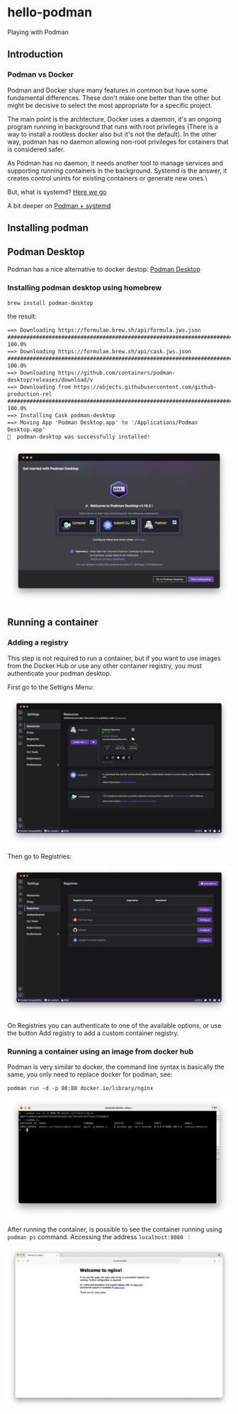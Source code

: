 # hello-podman

Playing with Podman

## Introduction


### Podman vs Docker

Podman and Docker share many features in common but have some fundamental differences. These don't make one better than the other but might be decisive to select the most appropriate for a specific project.

The main point is the archtecture, Docker uses a daemon, it's an ongoing program running in background that runs with root privileges (There is a way to install a rootless docker also but it's not the default). In the other way, podman has no daemon allowing non-root privileges for cotainers that is considered safer.

As Podman has no daemon, it needs another tool to manage services and supporting running containers in the background. Systemd is the answer, it creates control unints for existing containers or generate new ones.\

But, what is systemd? [Here we go](https://documentation.suse.com/smart/systems-management/html/systemd-basics/index.html)

A bit deeper on [Podman + systemd](https://www.redhat.com/sysadmin/podman-run-pods-systemd-services)

## Installing podman


## Podman Desktop

Podman has a nice alternative to docker destop: [Podman Desktop](https://podman-desktop.io) 

### Installing podman desktop using homebrew

```
brew install podman-desktop
```

the result:
```
==> Downloading https://formulae.brew.sh/api/formula.jws.json
######################################################################### 100.0%
==> Downloading https://formulae.brew.sh/api/cask.jws.json
######################################################################### 100.0%
==> Downloading https://github.com/containers/podman-desktop/releases/download/v
==> Downloading from https://objects.githubusercontent.com/github-production-rel
######################################################################### 100.0%
==> Installing Cask podman-desktop
==> Moving App 'Podman Desktop.app' to '/Applications/Podman Desktop.app'
🍺  podman-desktop was successfully installed!
```

![Alt text](assets/image.png)


## Running a container

###  Adding a registry

This step is not required to run a container, but if you want to use images from the Docker Hub or use any other container registry, you must authenticate your podman desktop.

First go to the Settigns Menu:

![Settings](assets/settings-screen.png)


Then go to Registries:

![Settings > Registries](assets/registries-screen.png)

On Registries you can authenticate to one of the available options, or use the button Add registry to add a custom container registry.



### Running a container using an image from docker hub

Podman is very similar to docker, the command line syntax is basically the same, you only need to replace docker for podman, see:

```
podman run -d -p 80:80 docker.io/library/nginx

```

![Alt text](assets/terminal-screen.png)


After running the container, is possible to see the container running using ``` podman ps``` command. Accessing the address ```localhost:8080 ``` :

![Alt text](assets/browser-window.png)